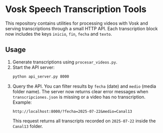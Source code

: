 # Vosk Speech Transcription Tools

This repository contains utilities for processing videos with Vosk and serving
transcriptions through a small HTTP API. Each transcription block now includes
the keys `inicio`, `fin`, `fecha` and `texto`.

## Usage

1. Generate transcriptions using `procesar_videos.py`.
2. Start the API server:
   ```bash
   python api_server.py 8000
   ```
3. Query the API. You can filter results by `fecha` (date) and `medio` (media
   folder name). The server now returns clear error messages when
   `transcripciones.json` is missing or a video has no transcription.
   Example:
   ```
   http://localhost:8000/?fecha=2025-07-22&medio=Canal13
   ```
   This request returns all transcripts recorded on `2025-07-22` inside the
   `Canal13` folder.


